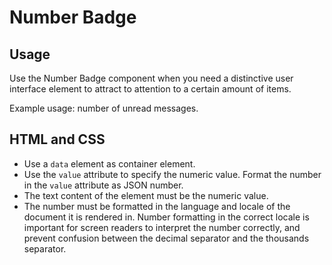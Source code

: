 # Number Badge

## Usage

Use the Number Badge component when you need a distinctive user interface element to attract to attention to a certain amount of items.

Example usage: number of unread messages.

## HTML and CSS

- Use a `data` element as container element.
- Use the `value` attribute to specify the numeric value. Format the number in the `value` attribute as JSON number.
- The text content of the element must be the numeric value.
- The number must be formatted in the language and locale of the document it is rendered in. Number formatting in the correct locale is important for screen readers to interpret the number correctly, and prevent confusion between the decimal separator and the thousands separator.
